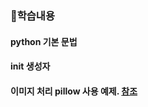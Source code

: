 ### 👏학습내용

#### python 기본 문법

#### __init__ 생성자


#### 이미지 처리 pillow 사용 예제.  [참조](https://ddolcat.tistory.com/690)
